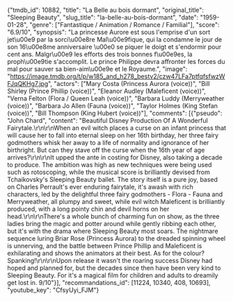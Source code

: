 {"tmdb_id": 10882, "title": "La Belle au bois dormant", "original_title": "Sleeping Beauty", "slug_title": "la-belle-au-bois-dormant", "date": "1959-01-28", "genre": ["Fantastique / Animation / Romance / Familial"], "score": "6.9/10", "synopsis": "La princesse Aurore est sous l'emprise d'un sort jet\u00e9 par la sorci\u00e8re Mal\u00e9fique, qui la condamne le jour de son 16\u00e8me anniversaire \u00e0 se piquer le doigt et s'endormir pour cent ans. Malgr\u00e9 les efforts des trois bonnes f\u00e9es, la proph\u00e9tie s'accomplit. Le prince Philippe devra affronter les forces du mal pour sauver sa bien-aim\u00e9e et le Royaume.", "image": "https://image.tmdb.org/t/p/w185_and_h278_bestv2/czw47LFa7ptfqfsfwzWFJqQKHg7.jpg", "actors": ["Mary Costa (Princess Aurora (voice))", "Bill Shirley (Prince Phillip (voice))", "Eleanor Audley (Maleficent (voice))", "Verna Felton (Flora / Queen Leah (voice))", "Barbara Luddy (Merryweather (voice))", "Barbara Jo Allen (Fauna (voice))", "Taylor Holmes (King Stefan (voice))", "Bill Thompson (King Hubert (voice))"], "comments": [{"pseudo": "John Chard", "content": "Beautiful Disney Production Of A Wonderful Fairytale.\r\n\r\nWhen an evil witch places a curse on an infant princess that will cause her to fall into eternal sleep on her 16th birthday, her three fairy godmothers whisk her away to a life of normality and ignorance of her birthright. But can they stave off the curse when the 16th year of age arrives?\r\n\r\nIt upped the ante in costing for Disney, also taking a decade to produce. The ambition was high as new techniques were being used such as rotoscoping, while the musical score is brilliantly devised from Tchaikovsky's Sleeping Beauty ballet. The story itself is a pure joy, based on Charles Perrault's ever enduring fairytale, it's awash with rich characters, led by the delightful three fairy godmothers - Flora - Fauna and Merryweather, all plumpy and sweet, while evil witch Maleficent is brilliantly produced, with a long pointy chin and devil horns on her head.\r\n\r\nThere's a whole bunch of charming fun on show, as the three ladies bring the magic and potter around while gently ribbing each other, but it's with the drama where Sleeping Beauty most soars. The nightmare sequence luring Briar Rose (Princess Aurora) to the dreaded spinning wheel is unnerving, and the battle between Prince Phillip and Maleficent is exhilarating and shows the animators at their best. As for the colour? Spanking!\r\n\r\nUpon release it wasn't the roaring success Disney had hoped and planned for, but the decades since then have been very kind to Sleeping Beauty. For it's a magical film for children and adults to dreamily get lost in. 9/10"}], "recommandations_id": [11224, 10340, 408, 10693], "youtube_key": "CfsyUyi_FJM"}